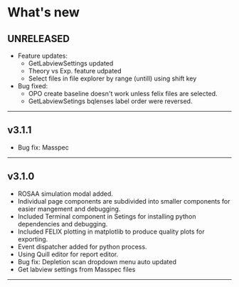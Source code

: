 # What's new

## UNRELEASED
- Feature updates:
    - GetLabviewSettings updated
    - Theory vs Exp. feature udpated
    - Select files in file explorer by range (untill) using shift key
- Bug fixed: 
    - OPO create baseline doesn't work unless felix files are selected.
    - GetLabviewSetings bqlenses label order were reversed.
---

## v3.1.1

- Bug fix: Masspec

---

## v3.1.0


- ROSAA simulation modal added.
- Individual page components are subdivided into smaller components for easier mangement and debugging.
- Included Terminal component in Setings for installing python dependencies and debugging.
- Included FELIX plotting in matplotlib to produce quality plots for exporting.
- Event dispatcher added for python process.
- Using Quill editor for report editor.
- Bug fix: Depletion scan dropdown menu auto updated
- Get labview settings from Masspec files

---
